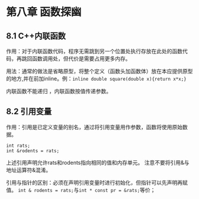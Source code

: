 # 第八章 函数探幽
## 8.1 C++内联函数
作用：对于内联函数代码，程序无需跳到另一个位置处执行存放在此处的函数代码，再跳回函数调用处，但代价是需要占用更多内存。

用法：通常的做法是省略原型，将整个定义（函数头加函数体）放在本应提供原型的地方,并在前加inline。例：`inline double square(double x){return x*x;}`

内联函数不能递归 ，内联函数按值传递参数。

## 8.2 引用变量
作用：引用是已定义变量的别名，通过将引用变量用作参数，函数将使用原始数据。
```
int rats;
int &rodents = rats;
```
上述引用声明允许rats和rodents指向相同的值和内存单元。
注意不要将引用&与地址运算符&混淆。

引用与指针的区别：必须在声明引用变量时进行初始化，但指针可以先声明再赋值。
`int & rodents = rats;`与`int * const pr = &rats;`等价；
